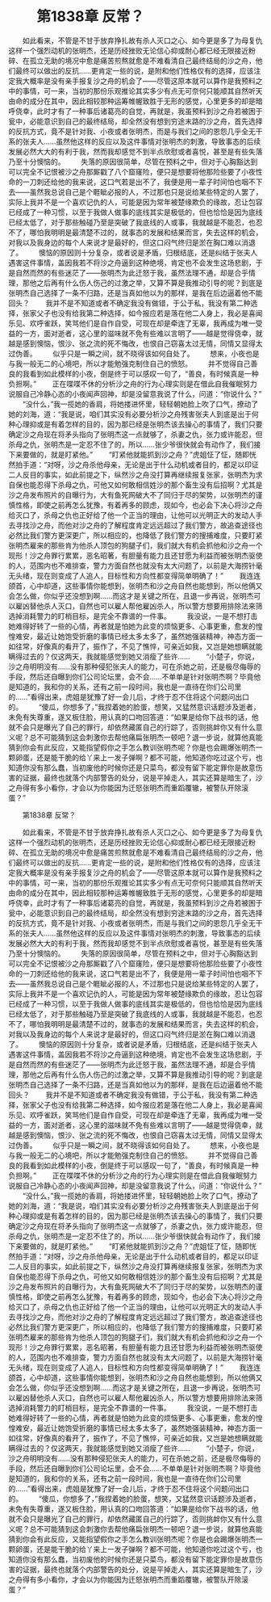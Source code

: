 # 　　第1838章 反常？

　　如此看来，不管是不甘于放弃挣扎故有杀人灭口之心、如今更是多了为母复仇这样一个强烈动机的张明杰，还是历经挫败无论信心抑或耐心都已经无限接近粉碎、在孤立无助的境况中愈是痛苦煎熬就愈是不难看清自己最终结局的沙之舟，他们最终可以做出的反抗……更肯定一些的说，是附和他们性格仅有的选择，应该注定我大概率是没有亲手报复沙之舟的机会了——尽管这原本就可以算作是我预料之中的事情，可一来，当初的那份乐观推论其实多少有点无可奈何只能顺其自然听天由命的成分在其中，因此相较那种运筹帷幄致胜于无形的感觉，心里更多的却是暗呼侥幸，此时才有了一种事后诸葛亮的自觉，再就是，我虽预料到沙之舟若被困于瓮中，必能意识到自己的最终结局，却全然没有想到穷途末路的沙之舟，首先选择的反抗方式，竟不是针对我、小夜或者张明杰，而是与我们之间的恩怨几乎全无干系的张夫人……虽然他这样的反应以及这件事情对张明杰的刺激，导致事态的后续发展必然大大的有利于我，然而我却感觉不到半点欣慰或者喜悦，甚至是有些失落乃至十分懊恼的。
　　失落的原因很简单，尽管在预料之中，但对于心胸豁达到可以完全不记恨被沙之舟那厮戳了八个窟窿险，便只是想要将他那险些要了小夜性命的一刀刺还给他的我来说，这口气若是出不了，我便是用一辈子时间怕也咽不下去——虽然我总说自己是个睚眦必报的人，不过那也只是说给某些特定的人罢了，实际上我并不是一个喜欢记仇的人，可能是因为常年被楚缘欺负的缘故，忍让包容已经成了一种习惯，以至于我做人做事的底线其实是极低的，但也恰恰是因为底线已经太低了，对于那些触碰乃至是突破了我底线的人或事，我就越是不能忍，也忍不了，哪怕我明明是最清楚不过的，就事态的发展和结果而言，失去这样的机会，对我以及我身边的每个人来说才是最好的，但这口闷气终归是淤在胸口难以消退了。
　　懊恼的原因则十分复杂，或者说是矛盾，归根结底，还是纠结于张夫人遇害这件事情，盖因我若不将沙之舟逼到这种绝境，肯定也不会发生这场悲剧，于是自然而然的有些迷茫了——张明杰为此迁怒于我，虽然法理不通，却是合乎情理，那他之后再有什么伤人伤己的过激之举，又算不算是我推动引导的呢？到底是张明杰自己选择了一条不归路，还是当真如他以为的那样，是我在后边逼着他不能回头？
　　我并不是不知道或者不确定我没有做错，于公于私，我没有第二种选择，张家父子也没有给我第二种选择，如今报应若是落在他二人身上，我必是喜闻乐见、欢呼雀跃，笑骂他们是自作自受，可现在却是牵连了无辜，我再成为唯一受益的一方，面对逝者，这心里的滋味就不免有些难以言明了——越是觉得侥幸，就越是感到懊恼，恨沙、张之流的死不悔改，也恨自己窃喜太过无情，同情又显得太过伪善。
　　似乎只是一瞬之间，就不晓得该如何自处了。
　　想来，小夜也是与我一般无二的心境吧，所以才能勉强克制住自己的愤怒。
　　并不觉得自己善良的我看到如此模样的小夜，倒是终于可以感叹一句了，“善良，有时候真是一种负担啊。”
　　正在喋喋不休的分析沙之舟的行为心理实则是在借此自我催眠努力说服自己冷静心态的小夜闻声回神，却是没留意我说了什么，问道：“你说什么？”
　　“没什么，”我一揽她的香肩，将她搂进怀里，轻轻朝她脸上吹了口气，撩动了她的刘海，道：“我是说，咱们其实没有必要分析沙之舟残害张夫人到底是出于何种心理抑或是有着怎样的目的，因为那已经是张明杰该去操心的事情了，我们只要确定沙之舟现在将矛头指向了张明杰这一点就够了，杀妻之仇，张力或许能忍，但杀母之仇，张明杰是一定忍不住了的，所以……张少爷很快就会有动作了，我们接下来要做的，就是盯紧他。”
　　“盯紧他就能抓到沙之舟？”虎姐怔了怔，随即恍然拍手道：“对呀，沙之舟杀他母亲，无论是出于什么动机或者目的，都足以印证二人反目的事实，如此前提之下，纵然沙之舟没打算再继续报复张家，张明杰为求自保也能忍得下杀母之仇，可他又如何敢相信姓沙的那个畜生没有后招啊？尤其是沙之舟发布照片的自曝行为，大有鱼死网破大不了同归于尽的架势，以张明杰的谨慎性格，即使之前再怎么犹豫，有着再多的顾虑，现如今，也必会下决心将沙之舟给灭口了，杀母之仇也正好给了他一个正当的理由，让他可以光明正大的发动人手去寻找沙之舟，而他对沙之舟的了解程度肯定远远超过了我们警方，故追查途径也必然比我们警方更深更广，所以相应的，也降低了我们警方的搜捕难度，只要盯紧张明杰雇来的那些肯为他杀人顶包的狗腿子们，我们就大有机会抓他和沙之舟一个现形！沙之舟罪行累累，恶名昭著，有胆量有能力且还甘愿为利益而被张明杰驱使的人，范围内也不难排查，警力方面自然也就没有太大问题了，以前是大海捞针毫无头绪，现在则变成了人追人，目标性和方向性都变得简单明确了！”
　　我连连颌首，心中却道，这些事情你能想到，张明杰和沙之舟自然也能想到，所以他俩又会怎么做，你似乎还没想到啊……而这才是关键之所在，且退一步再说，张明杰可以雇凶替他杀人灭口，自然也可以雇人帮他雇凶杀人，所以警方想要用排除法来筛选掉消耗警力的盯梢目标，是完全不靠谱的一件事。
　　我没说，一是不想打击她难得好转了一些的心情，再者就是怕她为此变的烦恼更多、心事更重，愈发的惶惶难安，最近让她饱受折磨的事情已经太多太多了，虽然她强装精神，神态方面一如往常，好像真的看开了，振作了，不见了憔悴，可亲近如我，又岂是她想瞒就能瞒得过去的？仅这两天，我就能感觉到她又消瘦了些许……
　　“小楚子，你说，沙之舟明明没有……没有那种侵犯张夫人的能力，可在杀她之前，还是极尽侮辱的手段，然后还自曝到你们公司论坛里，会不会……不单单是针对张明杰啊？毕竟他是知道的，我和你的关系，还有之前一段时间，我也是一直待在你们公司里的……”看得出来，虎姐是犹豫了好一会儿后，才终于忍不住将这个问题问出口的。
　　“傻瓜，你想多了，”我捏着她的脸蛋，想笑，又猛然意识话题涉及逝者，未免有失尊重，遂又板住脸，用认真的口吻回答道：“如果是给你下战书的话，他就不会只是曝光了自己的罪行，却依然藏匿自己的行踪了，否则挑衅你又有什么意义呢？总不可能猜到这会刺激你去帮他痛扁张明杰一顿吧？退一步说，就算他真能猜到你会有此反应，又能指望假你之手怎么教训张明杰呢？你是也会踢爆张明杰一颗卵蛋，还是能干脆的给丫来上一发子弹啊？都不可能，他知道你吃过这个亏，也知道你没有那么蠢，当初废他的时候你还是只菜鸟，都没有留下能定罪你是故意伤害的证据，最终也就落个内部警告的处分，说是平掉走人，其实还算是暗生了，沙之舟得有多小看你，才会以为你能因为迁怒张明杰而重蹈覆辙，被警队开除滚蛋？”

　　第1838章 反常？

　　如此看来，不管是不甘于放弃挣扎故有杀人灭口之心、如今更是多了为母复仇这样一个强烈动机的张明杰，还是历经挫败无论信心抑或耐心都已经无限接近粉碎、在孤立无助的境况中愈是痛苦煎熬就愈是不难看清自己最终结局的沙之舟，他们最终可以做出的反抗……更肯定一些的说，是附和他们性格仅有的选择，应该注定我大概率是没有亲手报复沙之舟的机会了——尽管这原本就可以算作是我预料之中的事情，可一来，当初的那份乐观推论其实多少有点无可奈何只能顺其自然听天由命的成分在其中，因此相较那种运筹帷幄致胜于无形的感觉，心里更多的却是暗呼侥幸，此时才有了一种事后诸葛亮的自觉，再就是，我虽预料到沙之舟若被困于瓮中，必能意识到自己的最终结局，却全然没有想到穷途末路的沙之舟，首先选择的反抗方式，竟不是针对我、小夜或者张明杰，而是与我们之间的恩怨几乎全无干系的张夫人……虽然他这样的反应以及这件事情对张明杰的刺激，导致事态的后续发展必然大大的有利于我，然而我却感觉不到半点欣慰或者喜悦，甚至是有些失落乃至十分懊恼的。
　　失落的原因很简单，尽管在预料之中，但对于心胸豁达到可以完全不记恨被沙之舟那厮戳了八个窟窿险，便只是想要将他那险些要了小夜性命的一刀刺还给他的我来说，这口气若是出不了，我便是用一辈子时间怕也咽不下去——虽然我总说自己是个睚眦必报的人，不过那也只是说给某些特定的人罢了，实际上我并不是一个喜欢记仇的人，可能是因为常年被楚缘欺负的缘故，忍让包容已经成了一种习惯，以至于我做人做事的底线其实是极低的，但也恰恰是因为底线已经太低了，对于那些触碰乃至是突破了我底线的人或事，我就越是不能忍，也忍不了，哪怕我明明是最清楚不过的，就事态的发展和结果而言，失去这样的机会，对我以及我身边的每个人来说才是最好的，但这口闷气终归是淤在胸口难以消退了。
　　懊恼的原因则十分复杂，或者说是矛盾，归根结底，还是纠结于张夫人遇害这件事情，盖因我若不将沙之舟逼到这种绝境，肯定也不会发生这场悲剧，于是自然而然的有些迷茫了——张明杰为此迁怒于我，虽然法理不通，却是合乎情理，那他之后再有什么伤人伤己的过激之举，又算不算是我推动引导的呢？到底是张明杰自己选择了一条不归路，还是当真如他以为的那样，是我在后边逼着他不能回头？
　　我并不是不知道或者不确定我没有做错，于公于私，我没有第二种选择，张家父子也没有给我第二种选择，如今报应若是落在他二人身上，我必是喜闻乐见、欢呼雀跃，笑骂他们是自作自受，可现在却是牵连了无辜，我再成为唯一受益的一方，面对逝者，这心里的滋味就不免有些难以言明了——越是觉得侥幸，就越是感到懊恼，恨沙、张之流的死不悔改，也恨自己窃喜太过无情，同情又显得太过伪善。
　　似乎只是一瞬之间，就不晓得该如何自处了。
　　想来，小夜也是与我一般无二的心境吧，所以才能勉强克制住自己的愤怒。
　　并不觉得自己善良的我看到如此模样的小夜，倒是终于可以感叹一句了，“善良，有时候真是一种负担啊。”
　　正在喋喋不休的分析沙之舟的行为心理实则是在借此自我催眠努力说服自己冷静心态的小夜闻声回神，却是没留意我说了什么，问道：“你说什么？”
　　“没什么，”我一揽她的香肩，将她搂进怀里，轻轻朝她脸上吹了口气，撩动了她的刘海，道：“我是说，咱们其实没有必要分析沙之舟残害张夫人到底是出于何种心理抑或是有着怎样的目的，因为那已经是张明杰该去操心的事情了，我们只要确定沙之舟现在将矛头指向了张明杰这一点就够了，杀妻之仇，张力或许能忍，但杀母之仇，张明杰是一定忍不住了的，所以……张少爷很快就会有动作了，我们接下来要做的，就是盯紧他。”
　　“盯紧他就能抓到沙之舟？”虎姐怔了怔，随即恍然拍手道：“对呀，沙之舟杀他母亲，无论是出于什么动机或者目的，都足以印证二人反目的事实，如此前提之下，纵然沙之舟没打算再继续报复张家，张明杰为求自保也能忍得下杀母之仇，可他又如何敢相信姓沙的那个畜生没有后招啊？尤其是沙之舟发布照片的自曝行为，大有鱼死网破大不了同归于尽的架势，以张明杰的谨慎性格，即使之前再怎么犹豫，有着再多的顾虑，现如今，也必会下决心将沙之舟给灭口了，杀母之仇也正好给了他一个正当的理由，让他可以光明正大的发动人手去寻找沙之舟，而他对沙之舟的了解程度肯定远远超过了我们警方，故追查途径也必然比我们警方更深更广，所以相应的，也降低了我们警方的搜捕难度，只要盯紧张明杰雇来的那些肯为他杀人顶包的狗腿子们，我们就大有机会抓他和沙之舟一个现形！沙之舟罪行累累，恶名昭著，有胆量有能力且还甘愿为利益而被张明杰驱使的人，范围内也不难排查，警力方面自然也就没有太大问题了，以前是大海捞针毫无头绪，现在则变成了人追人，目标性和方向性都变得简单明确了！”
　　我连连颌首，心中却道，这些事情你能想到，张明杰和沙之舟自然也能想到，所以他俩又会怎么做，你似乎还没想到啊……而这才是关键之所在，且退一步再说，张明杰可以雇凶替他杀人灭口，自然也可以雇人帮他雇凶杀人，所以警方想要用排除法来筛选掉消耗警力的盯梢目标，是完全不靠谱的一件事。
　　我没说，一是不想打击她难得好转了一些的心情，再者就是怕她为此变的烦恼更多、心事更重，愈发的惶惶难安，最近让她饱受折磨的事情已经太多太多了，虽然她强装精神，神态方面一如往常，好像真的看开了，振作了，不见了憔悴，可亲近如我，又岂是她想瞒就能瞒得过去的？仅这两天，我就能感觉到她又消瘦了些许……
　　“小楚子，你说，沙之舟明明没有……没有那种侵犯张夫人的能力，可在杀她之前，还是极尽侮辱的手段，然后还自曝到你们公司论坛里，会不会……不单单是针对张明杰啊？毕竟他是知道的，我和你的关系，还有之前一段时间，我也是一直待在你们公司里的……”看得出来，虎姐是犹豫了好一会儿后，才终于忍不住将这个问题问出口的。
　　“傻瓜，你想多了，”我捏着她的脸蛋，想笑，又猛然意识话题涉及逝者，未免有失尊重，遂又板住脸，用认真的口吻回答道：“如果是给你下战书的话，他就不会只是曝光了自己的罪行，却依然藏匿自己的行踪了，否则挑衅你又有什么意义呢？总不可能猜到这会刺激你去帮他痛扁张明杰一顿吧？退一步说，就算他真能猜到你会有此反应，又能指望假你之手怎么教训张明杰呢？你是也会踢爆张明杰一颗卵蛋，还是能干脆的给丫来上一发子弹啊？都不可能，他知道你吃过这个亏，也知道你没有那么蠢，当初废他的时候你还是只菜鸟，都没有留下能定罪你是故意伤害的证据，最终也就落个内部警告的处分，说是平掉走人，其实还算是暗生了，沙之舟得有多小看你，才会以为你能因为迁怒张明杰而重蹈覆辙，被警队开除滚蛋？”
